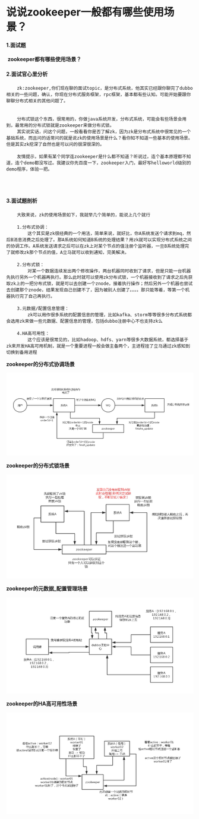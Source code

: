 # 说说zookeeper一般都有哪些使用场景？







#### 1.面试题

​	**zookeeper都有哪些使用场景？**





#### 2.面试官心里分析

```
	zk:zookeeper,你们现在聊的面试topic，是分布式系统，他其实已经跟你聊完了dubbo相关的一些问题，确认，你现在分布式服务框架，rpc框架，基本都有些认知。可能开始要跟你聊聊分布式相关的其他问题了。
	
	
	分布式锁这个东西，很常用的，你做java系统开发，分布式系统，可能会有些场景会用到，最常用的分布式锁就是zookeeper来做分布式锁。
	其实说实话，问这个问题，一般看看你是否了解zk，因为zk是分布式系统中很常见的一个基础系统，而且问的话常问的就是说zk的使用场景是什么？看你知不知道一些基本的使用场景。但是其实zk挖深了自然也是可以问的很深很深的。
	
	友情提示，如果有某个同学连zookeeper是什么都不知道？听说过，连个基本原理都不知道，连个demo都没写过。我建议你先百度一下，zookeeper入门，最好写helloworld级别的demo程序，体验一把。
	
	
	
```



#### 3.面试题剖析

```
	大致来说，zk的使用场景如下，我就举几个简单的，能说上几个就行
	
	1.分布式协调：
		这个其实是zk很经典的一个用法，简单来说，就好比，你A系统发送个请求到mq，然后B消息消费之后处理了。那A系统如何知道B系统的处理结果？用zk就可以实现分布式系统之间的协调工作。A系统发送请求之后可以在zk上对某个节点的值注册个监听器，一旦B系统处理完了就修改zk那个节点的值，A立马就可以收到通知，完美解决。
	
	2.分布式锁：
		对某一个数据连续发出两个修改操作，两台机器同时收到了请求，但是只能一台机器先执行另外一个机器再执行。那么此时就可以使用zk分布式锁，一个机器接收到了请求之后先获取zk上的一把分布式锁，就是可以去创建一个znode，接着执行操作；然后另外一个机器也尝试去创建那个znode，结果发现自己创建不了，因为被别人创建了。。。。那只能等着，等第一个机器执行完了自己再执行。
	
	3.元数据/配置信息管理：
		zk可以用作很多系统的配置信息的管理，比如kafka、storm等等很多分布式系统都会选用zk来做一些元数据、配置信息的管理，包括dubbo注册中心不也支持zk么
	
	4.HA高可用性：
		这个应该是很常见的，比如hadoop、hdfs、yarn等很多大数据系统，都选择基于zk来开发HA高可用机制，就是一个重要进程一般会做主备两个，主进程挂了立马通过zk感知到切换到备用进程
```







**zookeeper的分布式协调场景**

![1625497649163](../../../../.vuepress/public/images/1625497649163.png)





**zookeeper的分布式锁场景**

![1625497705960](../../../../.vuepress/public/images/1625497705960.png)





**zookeeper的元数据_配置管理场景**

![1625497739694](../../../../.vuepress/public/images/1625497739694.png)





**zookeeper的HA高可用性场景**

![1625497770261](../../../../.vuepress/public/images/1625497770261.png)

































































